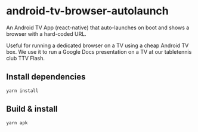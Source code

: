 # android-tv-browser-autolaunch

An Android TV App (react-native) that auto-launches on boot and shows a browser with a hard-coded URL.

Useful for running a dedicated browser on a TV using a cheap Android TV box.
We use it to run a Google Docs presentation on a TV at our tabletennis club TTV Flash.

## Install dependencies

    yarn install

## Build & install

    yarn apk

